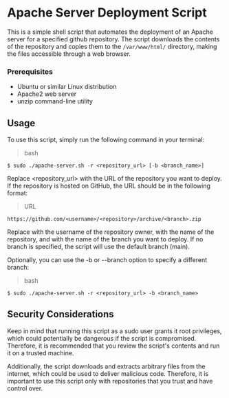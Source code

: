 # Apache Server Deployment Script

This is a simple shell script that automates the deployment of an Apache server for a specified github repository. The script downloads the contents of the repository and copies them to the `/var/www/html/` directory, making the files accessible through a web browser.

### Prerequisites

   * Ubuntu or similar Linux distribution
   * Apache2 web server
   * unzip command-line utility

## Usage

To use this script, simply run the following command in your terminal:

> bash

    $ sudo ./apache-server.sh -r <repository_url> [-b <branch_name>]

Replace <repository_url> with the URL of the repository you want to deploy. If the repository is hosted on GitHub, the URL should be in the following format:

> URL

    https://github.com/<username>/<repository>/archive/<branch>.zip

Replace <username> with the username of the repository owner, <repository> with the name of the repository, and <branch> with the name of the branch you want to deploy. If no branch is specified, the script will use the default branch (main).

Optionally, you can use the -b or --branch option to specify a different branch:

> bash

    $ sudo ./apache-server.sh -r <repository_url> -b <branch_name>

## Security Considerations

Keep in mind that running this script as a sudo user grants it root privileges, which could potentially be dangerous if the script is compromised. Therefore, it is recommended that you review the script's contents and run it on a trusted machine.

Additionally, the script downloads and extracts arbitrary files from the internet, which could be used to deliver malicious code. Therefore, it is important to use this script only with repositories that you trust and have control over.
